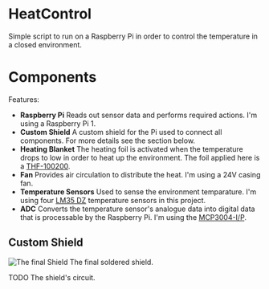 # HeatControl

Simple script to run on a Raspberry Pi in order to control the temperature in a closed environment.

# Components

Features:

* **Raspberry Pi**
  Reads out sensor data and performs required actions. I'm using a Raspberry Pi 1.
* **Custom Shield**
  A custom shield for the Pi used to connect all components. For more details see the section below.
* **Heating Blanket**
  The heating foil is activated when the temperature drops to low in order to heat up the environment. The foil applied here is a [THF-100200](https://www.reichelt.de/heizfolie-24v-20w-100x200-mm-einzeln-thf-100200-p108464.html?&nbc=1).
* **Fan**
  Provides air circulation to distribute the heat. I'm using a 24V casing fan.
* **Temperature Sensors**
  Used to sense the environment temparature. I'm using four [LM35 DZ](https://secure.reichelt.de/temperatursensor-0-100-c-to92-lm-35-dz-p109402.html?search=LM35) temperature sensors in this project.
* **ADC**
  Converts the temperature sensor's analogue data into digital data that is processable by the Raspberry Pi. I'm using the [MCP3004-I/P](https://www.reichelt.de/10-bit-serieller-a-d-wandler-4-kanal-2-7v-spi-dip-14-mcp3004-i-p-p280369.html?&nbc=1).

## Custom Shield
![The final Shield](https://drive.google.com/uc?export=view&id=1OCSn7e3RbvjosjuQAcoru9IjI-qDHAVo)
The final soldered shield.

TODO
The shield's circuit.
